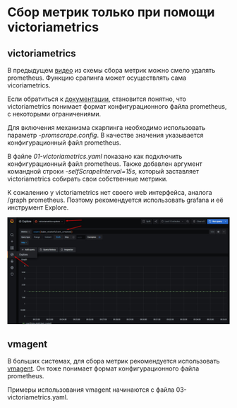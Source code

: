 # Сбор метрик только при помощи victoriametrics

## victoriametrics

В предыдущем [видео](../04-monitoring%20(victoriametrics%20+%20prometheus)/README.md) из схемы сбора 
метрик можно смело удалять prometheus. Функцию срапинга может
осуществлять сама vicoriametrics.

Если обратиться к [документации](https://victoriametrics.github.io/Single-server-VictoriaMetrics.html#how-to-apply-new-config-to-victoriametrics),
становится понятно, что victoriametrics понимает формат конфигурационного
файла prometheus, с некоторыми ограничениями.

Для включения механизма скарпинга необходимо использовать параметр
_-promscrape.config_. В качестве значения указывается конфигурационный
файл prometheus.

В файле _01-victoriametrics.yaml_ показано как подключить
конфигурационный файл prometheus. Также добавлен аргумент
командной строки _-selfScrapeInterval=15s_, который заставляет
victoriametrics собирать свои собственные метрики.

К сожалению у victoriametrics нет своего web интерфейса, аналога 
/graph prometheus. Поэтому рекомендуется использовать grafana и её
инструмент Explore.

![grafana](images/explore.jpg)

## vmagent

В больших системах, для сбора метрик рекомендуется использовать [vmagent](https://victoriametrics.github.io/vmagent.html).
Он тоже понимает формат конфигурационного файла prometheus. 

Примеры использования vmagent начинаются с файла 03-victoriametrics.yaml.